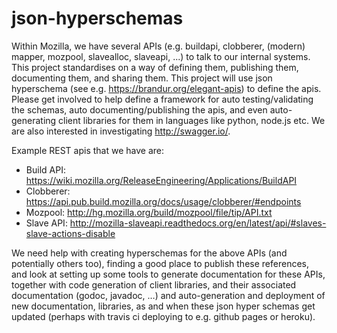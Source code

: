 # json-hyperschemas

Within Mozilla, we have several APIs (e.g. buildapi, clobberer, (modern) mapper, mozpool, slavealloc, slaveapi, ...) to talk to our internal systems. This project standardises on a way of defining them, publishing them, documenting them, and sharing them. This project will use json hyperschema (see e.g. https://brandur.org/elegant-apis) to define the apis. Please get involved to help define a framework for auto testing/validating the schemas, auto documenting/publishing the apis, and even auto-generating client libraries for them in languages like python, node.js etc. We are also interested in investigating http://swagger.io/.

Example REST apis that we have are:

* Build API: https://wiki.mozilla.org/ReleaseEngineering/Applications/BuildAPI
* Clobberer: https://api.pub.build.mozilla.org/docs/usage/clobberer/#endpoints
* Mozpool: http://hg.mozilla.org/build/mozpool/file/tip/API.txt
* Slave API: http://mozilla-slaveapi.readthedocs.org/en/latest/api/#slaves-slave-actions-disable

We need help with creating hyperschemas for the above APIs (and potentially others too), finding a good place to publish these references, and look at setting up some tools to generate documentation for these APIs, together with code generation of client libraries, and their associated documentation (godoc, javadoc, …) and auto-generation and deployment of new documentation, libraries, as and when these json hyper schemas get updated (perhaps with travis ci deploying to e.g. github pages or heroku). 
